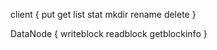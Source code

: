 client {
    put
    get
    list
    stat
    mkdir
    rename
    delete
}

DataNode {
    writeblock
    readblock
    getblockinfo
}
